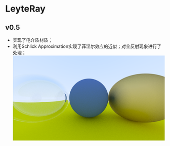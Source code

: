 # LeyteRay

## v0.5
- 实现了电介质材质；
- 利用Schlick Approximation实现了菲涅尔效应的近似；对全反射现象进行了处理；
![image7.png](result/image7.png)

[//]: # (## v0.4)

[//]: # (- 实现了基础材质模型，包括 Lambertian 反射、金属反射和 Fuzz Reflection。)

[//]: # (![image5.png]&#40;result/image5.png&#41;)

[//]: # (![image6.png]&#40;result/image6.png&#41;)

[//]: # (## v0.3)

[//]: # (- 在 v0.2 的基础上重构了代码，增加了 `Camera` 类，将原来主函数中管理相机的代码移动到 `Camera` 类中。)

[//]: # (- 用多重采样实现了 `Anti-aliasing`。)

[//]: # (- 实现了一个简易的 TimeProfiler 对渲染的时间长度进行监测。)

[//]: # (- 实现了 Diffuse 材质，采用了Lambertian反射模型，并对结果进行 Gamma 校正)